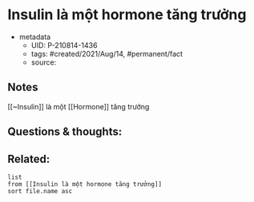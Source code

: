 # Insulin là một hormone tăng trưởng

- metadata
	- UID: P-210814-1436
	- tags: #created/2021/Aug/14, #permanent/fact 
	- source: 

## Notes
[[~Insulin]] là một [[Hormone]] tăng trưởng

## Questions & thoughts:

## Related:
```dataview
list
from [[Insulin là một hormone tăng trưởng]]
sort file.name asc
```

